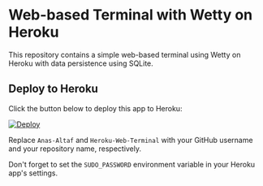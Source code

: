 # Web-based Terminal with Wetty on Heroku

This repository contains a simple web-based terminal using Wetty on Heroku with data persistence using SQLite.

## Deploy to Heroku

Click the button below to deploy this app to Heroku:

[![Deploy](https://www.herokucdn.com/deploy/button.svg)](https://heroku.com/deploy?template=https://github.com/Anas-Altaf/Heroku-Web-Terminal)

Replace `Anas-Altaf` and `Heroku-Web-Terminal` with your GitHub username and your repository name, respectively.

Don't forget to set the `SUDO_PASSWORD` environment variable in your Heroku app's settings.
